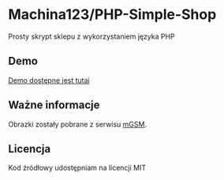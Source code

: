 # Machina123/PHP-Simple-Shop
Prosty skrypt sklepu z wykorzystaniem języka PHP

## Demo
[Demo dostępne jest tutaj](http://ux.up.krakow.pl/~pciepiela/hiperteksty-form)

## Ważne informacje
Obrazki zostały pobrane z serwisu [mGSM](http://www.mgsm.pl).

## Licencja
Kod źródłowy udostępniam na licencji MIT
